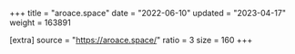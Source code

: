 +++
title = "aroace.space"
date = "2022-06-10"
updated = "2023-04-17"
weight = 163891

[extra]
source = "https://aroace.space/"
ratio = 3
size = 160
+++
